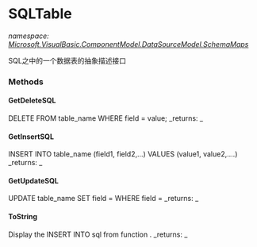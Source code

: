 ﻿
# SQLTable
_namespace: [Microsoft.VisualBasic.ComponentModel.DataSourceModel.SchemaMaps](N-Microsoft.VisualBasic.ComponentModel.DataSourceModel.SchemaMaps.md)_

SQL之中的一个数据表的抽象描述接口

### Methods

#### GetDeleteSQL
DELETE FROM table_name WHERE field = value;
_returns: _
#### GetInsertSQL
INSERT INTO table_name (field1, field2,...) VALUES (value1, value2,....)
_returns: _
#### GetUpdateSQL
UPDATE table_name SET field = <new value> WHERE field = <value>
_returns: _
#### ToString
Display the INSERT INTO sql from function .
_returns: _



